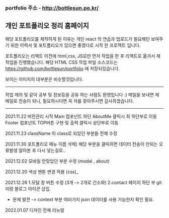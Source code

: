 ### portfolio 주소 - http://bottlesun.pe.kr/
## 개인 포트폴리오 정리 홈페이지

해당 포트폴리오를 제작하게 된 이유는
개인 react 의 연습과 업로드가 필요해던 보여주기 위한 이력서 및 포트폴리오가 있으면 좋겠다로 시작 한 프로젝트 입니다.

포트폴리오는 리액트 이전에 html,css, JS로만 먼저 작업을 한 후 리액트로 옮겨서 재 작업을 진행했습니다.
해당 HTML CSS 작업  파일 소스코드는 https://github.com/bottlesun/portfolio 에 저장되있습니다.

보이는 이미지의 대부분은 비슷할것입니다.

-------------------------------------------------------------------------------

작업 제의 및 같이 공부 및 정보등을 공유 하는 사람도 환영입니다 :)
메일을 보내면 제 메일로 전송이 되니, 필요하시다면 꼭 저를 찾아주시면 감사하겠습니다.

-----

2021.11.22
버전관리 시작
Main 컴포넌트 하단 AboutMe 클릭시 최 하단부로 이동
Footer 컴포넌트 TOP버튼 구현 및 출력 클릭시 상단부로 이동

2021.11.23
className 이 class로 되있던 부분들 전체 수정

2021.11.30
포트폴리오 메뉴 이름 삭제) 해당 부분을 클릭하면 데이터 전송이 안되는 오류발생
알아본 후 다시 넣는걸로..

2021.12.02
모바일 안맞았던 부분 수정 (modal , about)

2021.12.20
색상 팬톤 변경 적용 (css)_

2021.12.26
1.모달 창 버튼 수정 (3개 -> 2개로 간소화)
2.contact 페이지 하단 부 git 이랑 블로그 아이콘 삽입.
* 문제 발견 -> context 부분 여러가지 json 데이터를 사용 가능한지 확인 필요.

2022.01.07
디자인 전체 리뉴얼